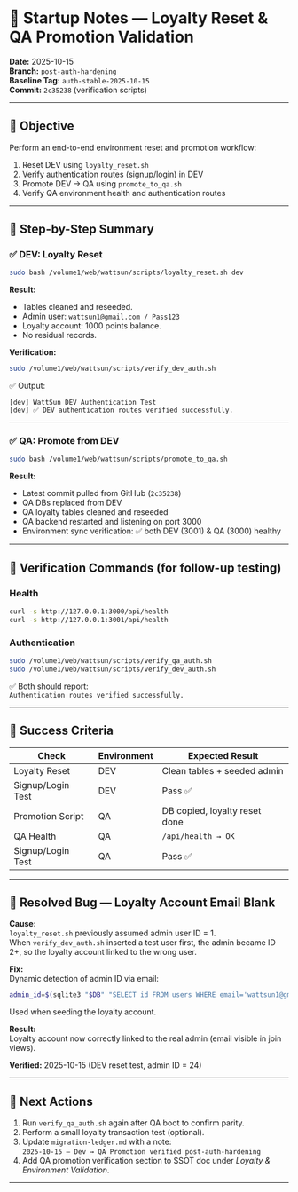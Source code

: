 # 🧭 Startup Notes — Loyalty Reset & QA Promotion Validation

**Date:** 2025-10-15  
**Branch:** `post-auth-hardening`  
**Baseline Tag:** `auth-stable-2025-10-15`  
**Commit:** `2c35238` (verification scripts)  

---

## 🎯 Objective

Perform an end-to-end environment reset and promotion workflow:

1. Reset DEV using `loyalty_reset.sh`  
2. Verify authentication routes (signup/login) in DEV  
3. Promote DEV → QA using `promote_to_qa.sh`  
4. Verify QA environment health and authentication routes  

---

## 🧱 Step-by-Step Summary

### ✅ DEV: Loyalty Reset

```bash
sudo bash /volume1/web/wattsun/scripts/loyalty_reset.sh dev
```

**Result:**
- Tables cleaned and reseeded.
- Admin user: `wattsun1@gmail.com / Pass123`
- Loyalty account: 1000 points balance.
- No residual records.

**Verification:**
```bash
sudo /volume1/web/wattsun/scripts/verify_dev_auth.sh
```
✅ Output:
```
[dev] WattSun DEV Authentication Test
[dev] ✅ DEV authentication routes verified successfully.
```

---

### ✅ QA: Promote from DEV

```bash
sudo bash /volume1/web/wattsun/scripts/promote_to_qa.sh
```

**Result:**
- Latest commit pulled from GitHub (`2c35238`)
- QA DBs replaced from DEV
- QA loyalty tables cleaned and reseeded
- QA backend restarted and listening on port 3000
- Environment sync verification: ✅ both DEV (3001) & QA (3000) healthy

---

## 🧩 Verification Commands (for follow-up testing)

### Health
```bash
curl -s http://127.0.0.1:3000/api/health
curl -s http://127.0.0.1:3001/api/health
```

### Authentication
```bash
sudo /volume1/web/wattsun/scripts/verify_qa_auth.sh
sudo /volume1/web/wattsun/scripts/verify_dev_auth.sh
```

✅ Both should report:  
`Authentication routes verified successfully.`

---

## 🧾 Success Criteria

| Check | Environment | Expected Result |
|--------|--------------|------------------|
| Loyalty Reset | DEV | Clean tables + seeded admin |
| Signup/Login Test | DEV | Pass ✅ |
| Promotion Script | QA | DB copied, loyalty reset done |
| QA Health | QA | `/api/health → OK` |
| Signup/Login Test | QA | Pass ✅ |

---

## 🧠 Resolved Bug — Loyalty Account Email Blank

**Cause:**  
`loyalty_reset.sh` previously assumed admin user ID = 1.  
When `verify_dev_auth.sh` inserted a test user first, the admin became ID 2+, so the loyalty account linked to the wrong user.

**Fix:**  
Dynamic detection of admin ID via email:
```bash
admin_id=$(sqlite3 "$DB" "SELECT id FROM users WHERE email='wattsun1@gmail.com' LIMIT 1;")
```
Used when seeding the loyalty account.

**Result:**  
Loyalty account now correctly linked to the real admin (email visible in join views).  

**Verified:** 2025-10-15 (DEV reset test, admin ID = 24)

---

## 🔁 Next Actions

1. Run `verify_qa_auth.sh` again after QA boot to confirm parity.  
2. Perform a small loyalty transaction test (optional).  
3. Update `migration-ledger.md` with a note:  
   `2025-10-15 — Dev → QA Promotion verified post-auth-hardening`  
4. Add QA promotion verification section to SSOT doc under *Loyalty & Environment Validation*.

---
